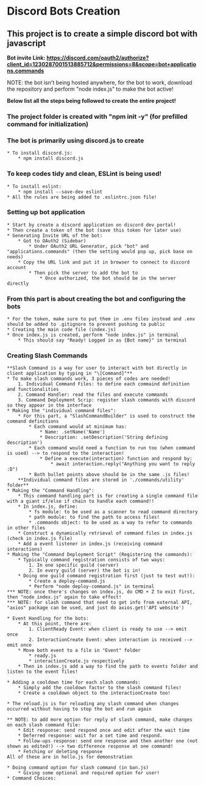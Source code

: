 # Discord Bots Creation

## This project is to create a simple discord bot with javascript

**Bot invite Link: https://discord.com/oauth2/authorize?client_id=1230287001513885712&permissions=8&scope=bot+applications.commands**

NOTE: the bot isn't being hosted anywhere, for the bot to work, download the repository and perform "node index.js" to make the bot active!

**Below list all the steps being followed to create the entire project!**

### The project folder is created with "npm init -y" (for prefilled command for initialization)

### The bot is primarily using discord.js to create
    * To install discord.js:
        * npm install discord.js

### To keep codes tidy and clean, ESLint is being used!
    * To install eslint:
        * npm install --save-dev eslint
    * All the rules are being added to .eslintrc.json file!

### Setting up bot application
    * Start by create a discord application on discord dev portal!
    * Then create a token of the bot (save this token for later use)
    * Generating Invite URL of the bot:
        * Got to OAuth2 (Sidebar)
            * Under OAuth2 URL Generator, pick "bot" and "applications.commands" (then the setting would pop up, pick base on needs)
        * Copy the URL link and put it in browser to connect to discord account
            * Then pick the server to add the bot to
                * Once authorized, the bot should be in the server directly

### From this part is about creating the bot and configuring the bots
    * For the token, make sure to put them in .env files instead and .env should be added to .gitignore to prevent pushing to public
    * Creating the main code file (index.js)
    * Once index.js is created, perform "node index.js" in terminal
        * This should say "Ready! Logged in as {Bot name}" in terminal

### Creating Slash Commands
    **Slash Command is a way for user to interact with bot directly in client application by typing in "\[Command]"**
    * To make slash commands work, 3 pieces of codes are needed!
        1. Individual Command Files: to define each commaind definition and functionalities
        2. Command Handler: read the files and execute commands
        3. Command Deployment Scrip: register slash commands with discord so they appear in the interface
    * Making the "individual command files":
        * For this part, a "SlashCommandBuilder" is used to construct the command definitions
            * Each command would at minimum has:
                * Name: .setName('Name')
                * Description: .setDescription('String defining description')
            * Each command would need a function to run too (when command is used) --> to respond to the interaction!
                * Define a execute(interaction) function and respond by:
                    * await interaction.reply("Anything you want to reply :D")
            * Both bullet points above should be in the same .js files!
        **Individual command files are stored in './commands/utility' folder**
    * Making the "Command Handling":
        * This command handling part is for creating a single command file with a giant if/else if chain to handle each command!!
        * In index.js, define:
            * fs module: to be used as a scanner to read command directory
            * path module: to find the path to access files!
            * .commands object: to be used as a way to refer to commands in other files
        * Construct a dynamically retrieval of command files in index.js (check in index.js file)
        * Add a event listener in index.js (receiving command interactions)
    * Making the "Command Deployment Script" (Registering the commands):
        * Typically command registration consists of two ways:
            1. In one specific guild (server)
            2. In every guild (server) the bot is in!
        * Doing one guild command registration first (just to test out!):
            * Create a deploy-command.js 
            * Perform "node deploy-command.js" in terminal
    *** NOTE: once there's changes on index.js, do CMD + Z to exit first, then "node index.js" again to take effect!
    *** NOTE: for slash command that need to get info from external API, "axios" package can be used, and just do axios.get('API website')

    * Event Handling for the bots:
        * At this point, there are:
            1. ClientReady Event: when client is ready to use --> emit once
            2. InteractionCreate Event: when interaction is received --> emit once
        * Move both event to a file in "Event" folder
            * ready.js
            * interactionCreate.js respectively
        * Then in index.js add a way to find the path to events folder and listen to the event files!

    * Adding a cooldown time for each slash commands: 
        * Simply add the cooldown factor to the slash command files!
        * Create a cooldown object to the interactionCreate too!

    * The reload.js is for reloading any slash command when changes occurred without having to stop the bot and run again

    ** NOTE: to add more option for reply of slash command, make changes on each slash command file:
        * Edit response: send respond once and edit after the wait time
        * Deferred response: wait for a set time and respond.
        * Follow-ups response: send one response and then another one (not shown as edited!) --> two difference response at one command!
        * Fetching or deleting response
    All of these are in hello.js for demonstration

    * Doing command option for slash command (in ban.js)
        * Giving some optional and required option for user!
    * Command Choices:
